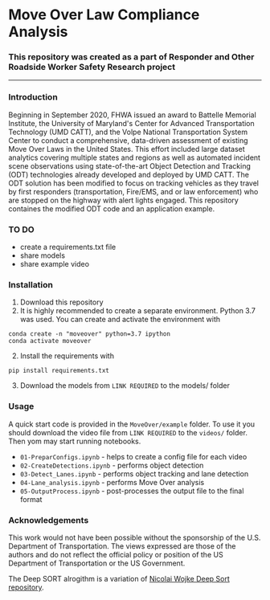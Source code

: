 # Move Over Law Compliance Analysis
### This repository was created as a part of Responder and Other Roadside Worker Safety Research project
---


### Introduction

Beginning in September 2020, FHWA issued an award to Battelle Memorial Institute, the University of Maryland's Center for Advanced Transportation Technology (UMD CATT), and the Volpe National Transportation System Center to conduct a comprehensive, data-driven assessment of existing Move Over Laws in the United States. This effort included large dataset analytics covering multiple states and regions as well as automated incident scene observations using state-of-the-art Object Detection and Tracking (ODT) technologies already developed and deployed by UMD CATT. The ODT solution has been modified to focus on tracking vehicles as they travel by first responders (transportation, Fire/EMS, and or law enforcement) who are stopped on the highway with alert lights engaged.
This repository containes the modified ODT code and an application example.

### TO DO 
- create a requirements.txt file
- share models 
- share example video

### Installation
1) Download this repository
2) It is highly recommended to create a separate environment. Python 3.7 was used. You can create and activate the environment with
```
conda create -n "moveover" python=3.7 ipython
conda activate moveover
```

2) Install the requirements with
```
pip install requirements.txt
```
3) Download the models from `LINK REQUIRED` to the models/ folder


### Usage
A quick start code is provided in the `MoveOver/example` folder. To use it you should download the video file from `LINK REQUIRED` to the `videos/` folder.
Then yom may start running notebooks.
- `01-PreparConfigs.ipynb` - helps to create a config file for each video
- `02-CreateDetections.ipynb` - performs object detection
- `03-Detect_Lanes.ipynb` - performs object tracking and lane detection
- `04-Lane_analysis.ipynb` - performs Move Over analysis 
- `05-OutputProcess.ipynb` - post-processes the output file to the final format


### Acknowledgements
This work would not have been possible without the sponsorship of the U.S. Department of Transportation. The views expressed are those of the authors and do not reflect the official policy or position of the US Department of Transportation or the US Government.

The Deep SORT alrogithm is a variation of [Nicolai Wojke Deep Sort repository](https://github.com/nwojke/deep_sort).
